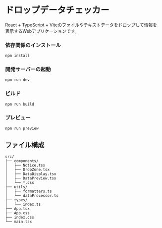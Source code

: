 # ドロップデータチェッカー

React + TypeScript + Viteのファイルやテキストデータをドロップして情報を表示するWebアプリケーションです。

### 依存関係のインストール
```bash
npm install
```

### 開発サーバーの起動
```bash
npm run dev
```

### ビルド
```bash
npm run build
```

### プレビュー
```bash
npm run preview
```

## ファイル構成
```
src/
├── components/          
│   ├── Notice.tsx        
│   ├── DropZone.tsx      
│   ├── DataDisplay.tsx   
│   ├── DataPreview.tsx  
│   └── *.css       
├── utils/   
│   ├── formatters.ts  
│   └── dataProcessor.ts  
├── types/     
│   └── index.ts   
├── App.tsx      
├── App.css      
├── index.css
└── main.tsx   
```

